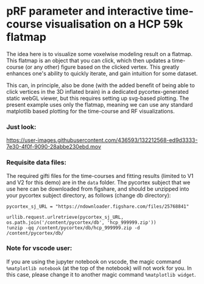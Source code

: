 # pRF parameter and interactive time-course visualisation on a HCP 59k flatmap

The idea here is to visualize some voxelwise modeling result on a flatmap. This flatmap is an object that you can click, which then updates a time-course (or any other) figure based on the clicked vertex. This greatly enhances one's ability to quickly iterate, and gain intuition for some dataset. 

This can, in principle, also be done (with the added benefit of being able to click vertices in the 3D inflated brain) in a dedicated pycortex-generated static webGL viewer, but this requires setting up svg-based plotting. The present example uses only the flatmap, meaning we can use any standard matplotlib based plotting for the time-course and RF visualizations. 

### Just look:

https://user-images.githubusercontent.com/436593/132212568-ed9d3333-7e30-4f0f-9090-28abbe230ebd.mov

### Requisite data files:

The required gifti files for the time-courses and fitting results (limited to V1 and V2 for this demo) are in the `data` folder. The pycortex subject that we use here can be downloaded from figshare, and should be unzipped into your pycortex subject directory, as follows (change db directory):

```
pycortex_sj_URL = "https://ndownloader.figshare.com/files/25768841"

urllib.request.urlretrieve(pycortex_sj_URL, os.path.join('/content/pycortex/db', 'hcp_999999.zip'))
!unzip -qq /content/pycortex/db/hcp_999999.zip -d /content/pycortex/db/
```

### Note for vscode user:
If you are using the jupyter notebook on vscode, the magic command `%matplotlib notebook` (at the top of the notebook) will not work for you. 
In this case, please change it to another magic command `%matplotlib widget`.
